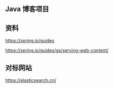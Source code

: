 ## Java 博客项目


## 资料
https://spring.io/guides

https://spring.io/guides/gs/serving-web-content/

## 对标网站
https://elasticsearch.cn/